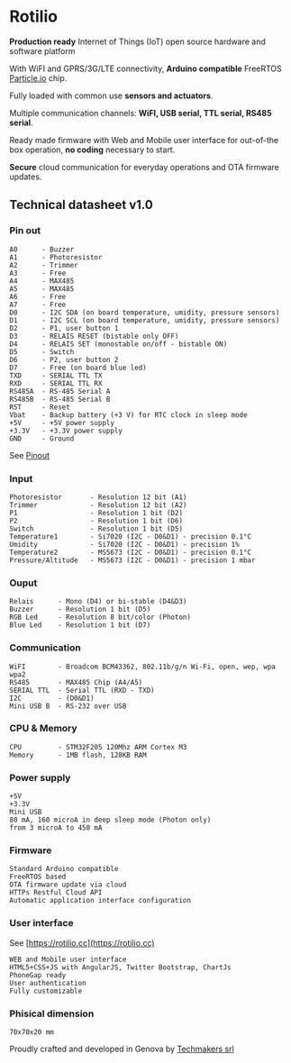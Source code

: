 # Rotilio

**Production ready** Internet of Things (IoT) open source hardware and software platform

With WiFI and GPRS/3G/LTE connectivity, **Arduino compatible** FreeRTOS [Particle.io](http://particle.io) chip.

Fully loaded with common use **sensors and actuators**.

Multiple communication channels: **WiFI, USB serial, TTL serial, RS485 serial**.

Ready made firmware with Web and Mobile user interface for out-of-the box operation, **no coding** necessary to start.

**Secure** cloud communication for everyday operations and OTA firmware updates.


## Technical datasheet v1.0


### Pin out

```
A0 		- Buzzer
A1 		- Photoresistor
A2 		- Trimmer
A3 		- Free
A4 		- MAX485
A5 		- MAX485
A6 		- Free
A7 		- Free
D0 		- I2C SDA (on board temperature, umidity, pressure sensors)
D1 		- I2C SCL (on board temperature, umidity, pressure sensors)
D2 		- P1, user button 1
D3 		- RELAIS RESET (bistable only OFF)
D4 		- RELAIS SET (monostable on/off - bistable ON)
D5 		- Switch
D6 		- P2, user button 2
D7 		- Free (on board blue led)
TXD		- SERIAL TTL TX
RXD		- SERIAL TTL RX
RS485A	- RS-485 Serial A
RS485B  - RS-485 Serial B
RST		- Reset
Vbat	- Backup battery (+3 V) for RTC clock in sleep mode
+5V		- +5V power supply
+3.3V	- +3.3V power supply
GND		- Ground
```
See [Pinout](https://github.com/techmakers/rotilio.cc/raw/master/hardware/ROTILIO_PINOUT.pdf)

### Input

```
Photoresistor 		- Resolution 12 bit (A1)
Trimmer 			- Resolution 12 bit (A2)
P1 					- Resolution 1 bit (D2)
P2 					- Resolution 1 bit (D6)
Switch 				- Resolution 1 bit (D5)
Temperature1		- Si7020 (I2C - D0&D1) - precision 0.1°C
Umidity 			- Si7020 (I2C - D0&D1) - precision 1%
Temperature2		- MS5673 (I2C - D0&D1) - precision 0.1°C
Pressure/Altitude	- MS5673 (I2C - D0&D1) - precision 1 mbar
```

### Ouput

```
Relais 		- Mono (D4) or bi-stable (D4&D3) 
Buzzer 		- Resolution 1 bit (D5)
RGB Led 	- Resolution 8 bit/color (Photon)
Blue Led	- Resolution 1 bit (D7)
```

### Communication

```
WiFI		- Broadcom BCM43362, 802.11b/g/n Wi-Fi, open, wep, wpa wpa2
RS485 		- MAX485 Chip (A4/A5)
SERIAL TTL 	- Serial TTL (RXD - TXD)
I2C			- (D0&D1)
Mini USB B	- RS-232 over USB
```

### CPU & Memory

```
CPU			- STM32F205 120Mhz ARM Cortex M3
Memory		- 1MB flash, 128KB RAM
```

### Power supply

```
+5V
+3.3V
Mini USB
80 mA, 160 microA in deep sleep mode (Photon only)
from 3 microA to 450 mA
```

### Firmware

```
Standard Arduino compatible
FreeRTOS based
OTA firmware update via cloud
HTTPs Restful Cloud API
Automatic application interface configuration
```

### User interface
See [https://rotilio.cc](https://rotilio.cc)

```
WEB and Mobile user interface
HTML5+CSS+JS with AngularJS, Twitter Bootstrap, ChartJs
PhoneGap ready
User authentication
Fully customizable
```

### Phisical dimension

```
70x70x20 mm
```

Proudly crafted and developed in Genova by [Techmakers srl](http://techmakers.io)
